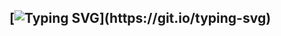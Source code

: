 ## [![Typing SVG](https://readme-typing-svg.demolab.com?font=Nunito&duration=4000&pause=1000&color=F796FF&background=FFFFFF00&multiline=true&width=435&lines=Hi+there%2C+I'm+Caitlin+Cai.)](https://git.io/typing-svg)
